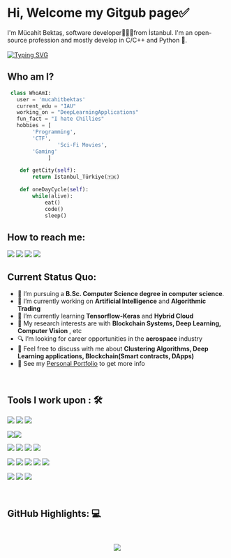 <h1>Hi, Welcome my Gitgub page✅ </h1>

I'm Mücahit Bektaş, software developer👨🏻‍💻from İstanbul. I'm an open-source profession and mostly develop in C/C++ and Python 🐍.
<br><br>
[![Typing SVG](https://readme-typing-svg.herokuapp.com?font=Fira+Code&weight=100&pause=1000&vCenter=true&width=500&lines=+Self+taught+full+time+learner;Python+Developer+within+2%2B+years+experience;Computer+science+student;AI+lover+%3C3)](https://git.io/typing-svg)

## Who am I?

```python
 class WhoAmI:
   user = 'mucahitbektas'
   current_edu = "IAU"
   working_on = "DeepLearningApplications"
   fun_fact = "I hate Chillies"
   hobbies = [
		'Programming',
		'CTF',
                'Sci-Fi Movies',
		'Gaming'
             ]	 

	def getCity(self):
		return Istanbul_Türkiye(🇹🇷)

	def oneDayCycle(self):
        while(alive):
		    eat()
            code()
            sleep()

```

## How to reach me:

<a href="mailto:m.bektastr@gmail.com">
<img src="https://img.shields.io/badge/-m.bektastr%40gmail.com-7B83EB?&style=for-the-badge&logo=Microsoft-outlook&logoColor=white" ></a>  
<a  href="https://www.instagram.com/mucahitbektas_/"> <img src="https://img.shields.io/badge/@mucahitbektas__-%23E4405F.svg?&style=for-the-badge&logo=instagram&logoColor=white"></a>
<a href="https://www.linkedin.com/in/mucahitbektas/"><img src="https://img.shields.io/badge/mucahitbektas-%230077B5.svg?&style=for-the-badge&logo=linkedin&logoColor=white" ></a>  
 <a  href="https://www.mucahitbektas.com/"><img src="https://img.shields.io/badge/mucahitbektas.com-000000?style=for-the-badge&logo=About.me&logoColor=white"></a>

<br>

## Current Status Quo:

- 💼 I’m pursuing a <strong>B.Sc. Computer Science degree in computer science</strong>.
- 🔭 I’m currently working on <strong>Artificial Intelligence</strong> and <strong>Algorithmic Trading</strong>
- 🌱 I’m currently learning <strong>Tensorflow-Keras</strong> and <strong>Hybrid Cloud</strong>
- 🤔 My research interests are with <strong>Blockchain Systems, Deep Learning, Computer Vision </strong>, etc
- 🔍 I’m looking for career opportunities in the <strong>aerospace</strong> industry
- 💬 Feel free to discuss with me about <strong>Clustering Algorithms, Deep Learning applications, Blockchain(Smart contracts, DApps) </strong>
- 👀 See my [Personal Portfolio](https://www.mucahitbektas.com) to get more info

<br>

## Tools I work upon : 🛠

<img src="https://img.shields.io/badge/python%20-%2314354C.svg?&style=for-the-badge&logo=python&logoColor=white"> <img src="https://img.shields.io/badge/Java%20-%23E00033.svg?&style=for-the-badge&logo=java&logoColor=white"> <img src="https://img.shields.io/badge/c++%20-%2300599C.svg?&style=for-the-badge&logo=c%2B%2B&logoColor=white">

<img src="https://img.shields.io/badge/C%23-239120?style=for-the-badge&logo=c-sharp&logoColor=white"><img src="https://img.shields.io/badge/Unity-100000?style=for-the-badge&logo=unity&logoColor=white">

<img src="https://img.shields.io/badge/tensorflow%20-%23FF6F00.svg?&style=for-the-badge&logo=tensorflow&logoColor=white"> <img src="https://img.shields.io/badge/Keras-FF0000?style=for-the-badge&logo=keras&logoColor=white"> <img src="https://img.shields.io/badge/PyTorch-EE4C2C?style=for-the-badge&logo=pytorch&logoColor=white"> <img src="https://img.shields.io/badge/Weights_&_Biases-FFBE00?style=for-the-badge&logo=WeightsAndBiases&logoColor=white">



<img src="https://img.shields.io/badge/neo4j%20-%23008CC1.svg?&style=for-the-badge&logo=neo4j&logoColor=white"> <img src="https://img.shields.io/badge/mongodb%20-%2347A248svg?&style=for-the-badge&logo=mongodb&logoColor=white"> <img src="https://img.shields.io/badge/git%20-%23F05032.svg?&style=for-the-badge&logo=git&logoColor=white"/> <img src="https://img.shields.io/badge/Docker-2CA5E0?style=for-the-badge&logo=docker&logoColor=white"/> <img src="https://img.shields.io/badge/VSCode-0078D4?style=for-the-badge&logo=visual%20studio%20code&logoColor=white"/>

<img src="https://img.shields.io/badge/Linux-FCC624?style=for-the-badge&logo=linux&logoColor=black"/> <img src="https://img.shields.io/badge/Windows-0078D6?style=for-the-badge&logo=windows&logoColor=white"/> <img src="https://img.shields.io/badge/Kali_Linux-557C94?style=for-the-badge&logo=kali-linux&logoColor=white"/>

<br>

## GitHub Highlights: 💻

<br>

<p align="center">
   <img src="https://github-readme-stats.vercel.app/api/top-langs/?username=mucahitbektas&hide=Procfile&theme=tokyonight"/>
</p>

